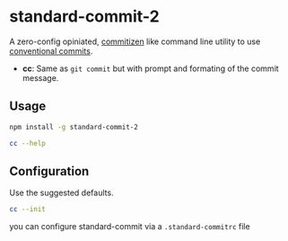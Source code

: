 # standard-commit-2

A zero-config opiniated, [commitizen](https://github.com/commitizen/cz-cli)
like command line utility to use
[conventional commits](https://conventionalcommits.org/).

- **cc**: Same as `git commit` but with prompt and formating of the
  commit message.

## Usage

```bash
npm install -g standard-commit-2
```

```bash
cc --help
```

## Configuration
Use the suggested defaults.
```bash
cc --init
```

you can configure standard-commit via a `.standard-commitrc` file 

